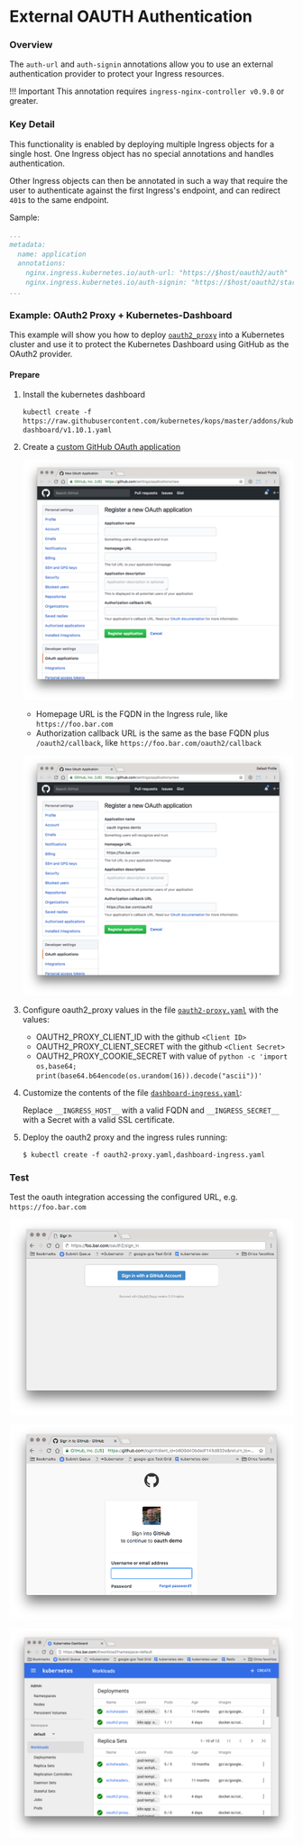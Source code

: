 # External OAUTH Authentication

### Overview

The `auth-url` and `auth-signin` annotations allow you to use an external
authentication provider to protect your Ingress resources.

!!! Important
    This annotation requires `ingress-nginx-controller v0.9.0` or greater.

### Key Detail

This functionality is enabled by deploying multiple Ingress objects for a single host.
One Ingress object has no special annotations and handles authentication.

Other Ingress objects can then be annotated in such a way that require the user to
authenticate against the first Ingress's endpoint, and can redirect `401`s to the
same endpoint.

Sample:

```yaml
...
metadata:
  name: application
  annotations:
    nginx.ingress.kubernetes.io/auth-url: "https://$host/oauth2/auth"
    nginx.ingress.kubernetes.io/auth-signin: "https://$host/oauth2/start?rd=$escaped_request_uri"
...
```

### Example: OAuth2 Proxy + Kubernetes-Dashboard

This example will show you how to deploy [`oauth2_proxy`](https://github.com/pusher/oauth2_proxy)
into a Kubernetes cluster and use it to protect the Kubernetes Dashboard using GitHub as the OAuth2 provider.

#### Prepare

1. Install the kubernetes dashboard

    ```console
    kubectl create -f https://raw.githubusercontent.com/kubernetes/kops/master/addons/kubernetes-dashboard/v1.10.1.yaml
    ```

2. Create a [custom GitHub OAuth application](https://github.com/settings/applications/new)

    ![Register OAuth2 Application](images/register-oauth-app.png)

    - Homepage URL is the FQDN in the Ingress rule, like `https://foo.bar.com`
    - Authorization callback URL is the same as the base FQDN plus `/oauth2/callback`, like `https://foo.bar.com/oauth2/callback`

    ![Register OAuth2 Application](images/register-oauth-app-2.png)

3. Configure oauth2_proxy values in the file [`oauth2-proxy.yaml`](https://raw.githubusercontent.com/kubernetes/ingress-nginx/main/docs/examples/auth/oauth-external-auth/oauth2-proxy.yaml) with the values:

    - OAUTH2_PROXY_CLIENT_ID with the github `<Client ID>`
    - OAUTH2_PROXY_CLIENT_SECRET with the github `<Client Secret>`
    - OAUTH2_PROXY_COOKIE_SECRET with value of `python -c 'import os,base64; print(base64.b64encode(os.urandom(16)).decode("ascii"))'`

4. Customize the contents of the file [`dashboard-ingress.yaml`](https://raw.githubusercontent.com/kubernetes/ingress-nginx/main/docs/examples/auth/oauth-external-auth/dashboard-ingress.yaml):

    Replace `__INGRESS_HOST__` with a valid FQDN and `__INGRESS_SECRET__` with a Secret with a valid SSL certificate.

5. Deploy the oauth2 proxy and the ingress rules running:

    ```console
    $ kubectl create -f oauth2-proxy.yaml,dashboard-ingress.yaml
    ```

### Test

Test the oauth integration accessing the configured URL, e.g. `https://foo.bar.com`

![Register OAuth2 Application](images/github-auth.png)

![GitHub authentication](images/oauth-login.png)

![Kubernetes dashboard](images/dashboard.png)
